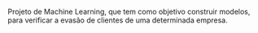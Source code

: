 Projeto de Machine Learning, que tem como objetivo construir modelos, para verificar a evasão de clientes de uma determinada empresa.
